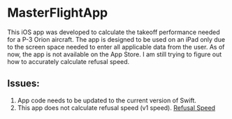 # MasterFlightApp
This iOS app was developed to calculate the takeoff performance needed for a P-3 Orion aircraft.
The app is designed to be used on an iPad only due to the screen space needed to enter all applicable data from the user.
As of now, the app is not available on the App Store.  I am still trying to figure out how to accurately calculate refusal speed.

## Issues:
1.  App code needs to be updated to the current version of Swift.
2.  This app does not calculate refusal speed (v1 speed).  [Refusal Speed](https://en.wikipedia.org/wiki/V_speeds)
